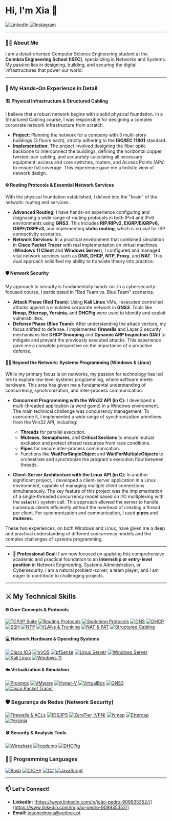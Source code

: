 # Hi, I'm Xia 👋

<a href="https://www.linkedin.com/in/joaopedroxia/" target="_blank">
  <img src="https://img.shields.io/badge/LinkedIn-0077B5?style=for-the-badge&logo=linkedin&logoColor=white" alt="LinkedIn">
</a>
<a href="https://www.instagram.com/joaopxia/" target="_blank">
  <img src="https://img.shields.io/badge/Instagram-E4405F?style=for-the-badge&logo=instagram&logoColor=white" alt="Instagram">
</a>

---

### 👨‍💻 About Me

I am a detail-oriented Computer Science Engineering student at the **Coimbra Engineering School (ISEC)**, specializing in Networks and Systems. My passion lies in designing, building, and securing the digital infrastructures that power our world.

---

### 🔧 My Hands-On Experience in Detail

#### 🏗️ Physical Infrastructure & Structured Cabling
I believe that a robust network begins with a solid physical foundation. In a Structured Cabling course, I was responsible for designing a complex corporate network infrastructure from scratch.
* **Project:** Planning the network for a company with 3 multi-story buildings (3 floors each), strictly adhering to the **ISO/IEC 11801** standard.
* **Implementation:** The project involved designing the fiber optic backbone to interconnect the buildings, defining the horizontal copper twisted-pair cabling, and accurately calculating all necessary equipment: access and core switches, routers, and Access Points (APs) to ensure full coverage. This experience gave me a holistic view of network design.

#### 🌐 Routing Protocols & Essential Network Services
With the physical foundation established, I delved into the "brain" of the network: routing and services.
* **Advanced Routing:** I have hands-on experience configuring and diagnosing a wide range of routing protocols in both IPv4 and IPv6 environments using **GNS3**. This includes **RIP/RIPv2, EIGRP/EIGRPv6, OSPF/OSPFv3**, and implementing **static routing**, which is crucial for ISP connectivity scenarios.
* **Network Services:** In a practical environment that combined simulation in **Cisco Packet Tracer** with real implementation on virtual machines (**Windows 11 Client** and **Windows Server**), I configured and managed vital network services such as **DNS, DHCP, NTP, Proxy**, and **NAT**. This dual approach solidified my ability to translate theory into practice.

#### 🛡️ Network Security
My approach to security is fundamentally hands-on. In a cybersecurity-focused course, I participated in "Red Team vs. Blue Team" scenarios.
* **Attack Phase (Red Team):** Using **Kali Linux** VMs, I executed controlled attacks against a simulated corporate network in **GNS3**. Tools like **Nmap, Ettercap, Yersinia**, and **DHCPig** were used to identify and exploit vulnerabilities.
* **Defense Phase (Blue Team):** After understanding the attack vectors, my focus shifted to defense. I implemented **firewalls** and Layer 2 security mechanisms like **DHCP Snooping** and **Dynamic ARP Inspection (DAI)** to mitigate and prevent the previously executed attacks. This experience gave me a complete perspective on the importance of a proactive defense.

#### 👨‍💻 Beyond the Network: Systems Programming (Windows & Linux)
While my primary focus is on networks, my passion for technology has led me to explore low-level systems programming, where software meets hardware. This area has given me a fundamental understanding of concurrency, synchronization, and inter-process communication.

* **Concurrent Programming with the Win32 API (in C):** I developed a multi-threaded application (a word game) in a Windows environment. The main technical challenge was concurrency management. To overcome it, I implemented a wide range of synchronization primitives from the Win32 API, including:
    * **Threads** for parallel execution.
    * **Mutexes**, **Semaphores**, and **Critical Sections** to ensure mutual exclusion and protect shared resources from race conditions.
    * **Pipes** for secure inter-process communication.
    * Functions like **WaitForSingleObject** and **WaitForMultipleObjects** to orchestrate and synchronize the program's execution flow between threads.

* **Client-Server Architecture with the Linux API (in C):** In another significant project, I developed a client-server application in a Linux environment, capable of managing multiple client connections simultaneously. The key feature of this project was the implementation of a single-threaded concurrency model based on I/O multiplexing with the **`select()`** system call. This approach allowed the server to handle numerous clients efficiently without the overhead of creating a thread per client. For synchronization and communication, I used **pipes** and **mutexes**.

These two experiences, on both Windows and Linux, have given me a deep and practical understanding of different concurrency models and the complex challenges of systems programming.

---

* 🚀 **Professional Goal:** I am now focused on applying this comprehensive academic and practical foundation to an **internship or entry-level position** in Network Engineering, Systems Administration, or Cybersecurity. I am a natural problem-solver, a team player, and I am eager to contribute to challenging projects.

---
## ⚔️ My Technical Skills

#### 🌐 Core Concepts & Protocols
[![TCP/IP Suite](https://img.shields.io/badge/TCP/IP_Suite-0078D4?style=for-the-badge&logo=docsdotrs&logoColor=white)](https://pt.wikipedia.org/wiki/Arquitetura_TCP/IP)
[![Routing Protocols](https://img.shields.io/badge/Routing_Protocols-8A2BE2?style=for-the-badge&logo=cisco&logoColor=white)](https://www.cisco.com/c/en/us/support/docs/ip/enhanced-interior-gateway-routing-protocol-eigrp/8651-21.html)
[![Switching Protocols](https://img.shields.io/badge/Switching_Protocols-3A404D?style=for-the-badge&logo=cisco&logoColor=white)](https://www.ciscopress.com/articles/article.asp?p=2832407&seqNum=3)
[![DNS](https://img.shields.io/badge/DNS-F8931F?style=for-the-badge&logo=cloudflare&logoColor=white)](https://www.cloudflare.com/learning/dns/what-is-dns/)
[![DHCP](https://img.shields.io/badge/DHCP-005073?style=for-the-badge&logo=serverfault&logoColor=white)](https://www.infoblox.com/glossary/dhcp-what-is-dhcp/)
[![SSH](https://img.shields.io/badge/SSH-2E3440?style=for-the-badge&logo=gnu-bash&logoColor=white)](https://www.ssh.com/academy/ssh)
[![NTP](https://img.shields.io/badge/NTP-663399?style=for-the-badge&logo=chrony&logoColor=white)](https://www.ntp.org/)
[![VLANs & Trunking](https://img.shields.io/badge/VLANs_&_Trunking-00979D?style=for-the-badge&logo=ieee&logoColor=white)](https://www.juniper.net/documentation/en_US/junos/topics/concept/vlans-ex-series-understanding.html)
[![NAT & PAT](https://img.shields.io/badge/NAT_&_PAT-FF6A00?style=for-the-badge&logo=fortinet&logoColor=white)](https://www.geeksforgeeks.org/network-address-translation-nat/)
[![Structured Cabling](https://img.shields.io/badge/Cablagem_Estruturada-C4C4C4?style=for-the-badge&logo=ieee&logoColor=black)](https://www.iso.org/standard/66182.html)

#### 💻 Network Hardware & Operating Systems
[![Cisco IOS](https://img.shields.io/badge/Cisco_IOS-005073?style=for-the-badge&logo=cisco&logoColor=white)](https://www.cisco.com/c/en/us/products/ios-nx-os-software/ios-software/index.html)
[![VyOS](https://img.shields.io/badge/VyOS-544F74?style=for-the-badge&logo=vyos&logoColor=white)](https://vyos.io/)
[![pfSense](https://img.shields.io/badge/pfSense-B80000?style=for-the-badge&logo=pfsense&logoColor=white)](https://www.pfsense.org/)
[![Linux Server](https://img.shields.io/badge/Linux_Server-FCC624?style=for-the-badge&logo=linux&logoColor=black)](https://www.linux.org/)
[![Windows Server](https://img.shields.io/badge/Windows_Server-0078D6?style=for-the-badge&logo=windows-server&logoColor=white)](https://www.microsoft.com/en-us/windows-server)
[![Kali Linux](https://img.shields.io/badge/Kali_Linux-557C94?style=for-the-badge&logo=kali-linux&logoColor=white)](https://www.kali.org/)
[![Windows 11](https://img.shields.io/badge/Windows_11-0078D4?style=for-the-badge&logo=windows-11&logoColor=white)](https://www.microsoft.com/windows/windows-11)

#### ☁️ Virtualization & Simulation
[![Proxmox](https://img.shields.io/badge/Proxmox-E67300?style=for-the-badge&logo=proxmox&logoColor=white)](https://www.proxmox.com/en/)
[![VMware](https://img.shields.io/badge/VMware-607078?style=for-the-badge&logo=vmware&logoColor=white)](https://www.vmware.com/)
[![Hyper-V](https://img.shields.io/badge/Hyper--V-0078D6?style=for-the-badge&logo=microsoft&logoColor=white)](https://learn.microsoft.com/en-us/virtualization/hyper-v-on-windows/about/)
[![VirtualBox](https://img.shields.io/badge/VirtualBox-2171A9?style=for-the-badge&logo=virtualbox&logoColor=white)](https://www.virtualbox.org/)
[![GNS3](https://img.shields.io/badge/GNS3-1F648A?style=for-the-badge&logo=gns3&logoColor=white)](https://www.gns3.com/)
[![Cisco Packet Tracer](https://img.shields.io/badge/Packet_Tracer-005073?style=for-the-badge&logo=cisco&logoColor=white)](https://www.netacad.com/courses/packet-tracer)

### 🛡️ Segurança de Redes (Network Security)
[![Firewalls & ACLs](https://img.shields.io/badge/Firewalls_&_ACLs-D22B2B?style=for-the-badge&logo=paloaltosoftware&logoColor=white)](https://www.cisco.com/c/en/us/td/docs/ios-xml/ios/sec_data_acl/configuration/15-mt/sec-data-acl-15-mt-book.html)
[![IDS/IPS](https://img.shields.io/badge/IDS/IPS-4A90E2?style=for-the-badge&logo=snort&logoColor=white)](https://www.snort.org/)
[![ZeroTier (VPN)](https://img.shields.io/badge/ZeroTier_VPN-FF9900?style=for-the-badge&logo=zerotier&logoColor=black)](https://www.zerotier.com/)
[![Nmap](https://img.shields.io/badge/Nmap-085394?style=for-the-badge&logo=nmap&logoColor=white)](https://nmap.org/)
[![Ettercap](https://img.shields.io/badge/Ettercap-E0E0E0?style=for-the-badge&logo=kalilinux&logoColor=black)](https://www.ettercap-project.org/)
[![Yersinia](https://img.shields.io/badge/Yersinia-000000?style=for-the-badge&logo=kalilinux&logoColor=white)](https://tools.kali.org/information-gathering/yersinia)

#### 🛠️ Security & Analysis Tools
[![Wireshark](https://img.shields.io/badge/Wireshark-1679A7?style=for-the-badge&logo=wireshark&logoColor=white)](https://www.wireshark.org/)
[![tcpdump](https://img.shields.io/badge/tcpdump-D1E0E0?style=for-the-badge&logo=linux&logoColor=black)](https://www.tcpdump.org/)
[![DHCPig](https://img.shields.io/badge/DHCPig-E84D1F?style=for-the-badge&logo=python&logoColor=white)](https://github.com/kamorin/DHCPig)

### 👨‍💻 Programming Languages
[![Bash](https://img.shields.io/badge/Bash-4EAA25?style=for-the-badge&logo=gnu-bash&logoColor=white)](https://www.gnu.org/software/bash/)
[![C/C++](https://img.shields.io/badge/C_&_C++-00599C?style=for-the-badge&logo=cplusplus&logoColor=white)](https://isocpp.org/)
[![C#](https://img.shields.io/badge/C%23-239120?style=for-the-badge&logo=c-sharp&logoColor=white)](https://docs.microsoft.com/en-us/dotnet/csharp/)
[![JavaScript](https://img.shields.io/badge/JavaScript-F7DF1E?style=for-the-badge&logo=javascript&logoColor=black)](https://developer.mozilla.org/en-US/docs/Web/JavaScript)

---

### 📫 Let's Connect!

*   **LinkedIn:** [https://www.linkedin.com/in/joão-pedro-909935352//](https://www.linkedin.com/in/joão-pedro-909935352/)
*   **Email:** [joaopedroxia@outlook.pt](mailto:joaopedroxia@outlook.pt)
